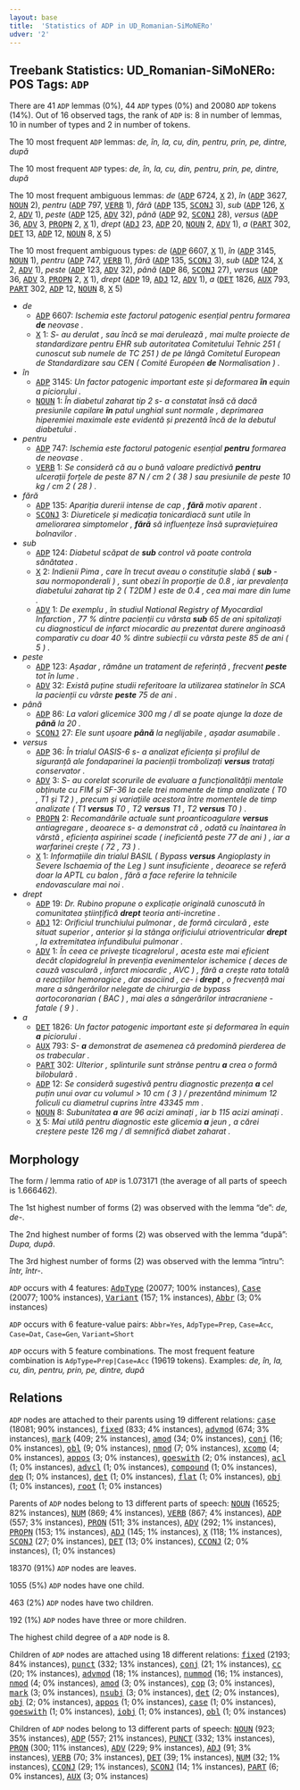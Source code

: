 ```yaml
---
layout: base
title:  'Statistics of ADP in UD_Romanian-SiMoNERo'
udver: '2'
---
```


## Treebank Statistics: UD_Romanian-SiMoNERo: POS Tags: `ADP`

There are 41 `ADP` lemmas (0%), 44 `ADP` types (0%) and 20080 `ADP` tokens (14%).
Out of 16 observed tags, the rank of `ADP` is: 8 in number of lemmas, 10 in number of types and 2 in number of tokens.

The 10 most frequent `ADP` lemmas: <em>de, în, la, cu, din, pentru, prin, pe, dintre, după</em>

The 10 most frequent `ADP` types:  <em>de, în, la, cu, din, pentru, prin, pe, dintre, după</em>

The 10 most frequent ambiguous lemmas: <em>de</em> (<tt><a href="ro_simonero-pos-ADP.html">ADP</a></tt> 6724, <tt><a href="ro_simonero-pos-X.html">X</a></tt> 2), <em>în</em> (<tt><a href="ro_simonero-pos-ADP.html">ADP</a></tt> 3627, <tt><a href="ro_simonero-pos-NOUN.html">NOUN</a></tt> 2), <em>pentru</em> (<tt><a href="ro_simonero-pos-ADP.html">ADP</a></tt> 797, <tt><a href="ro_simonero-pos-VERB.html">VERB</a></tt> 1), <em>fără</em> (<tt><a href="ro_simonero-pos-ADP.html">ADP</a></tt> 135, <tt><a href="ro_simonero-pos-SCONJ.html">SCONJ</a></tt> 3), <em>sub</em> (<tt><a href="ro_simonero-pos-ADP.html">ADP</a></tt> 126, <tt><a href="ro_simonero-pos-X.html">X</a></tt> 2, <tt><a href="ro_simonero-pos-ADV.html">ADV</a></tt> 1), <em>peste</em> (<tt><a href="ro_simonero-pos-ADP.html">ADP</a></tt> 125, <tt><a href="ro_simonero-pos-ADV.html">ADV</a></tt> 32), <em>până</em> (<tt><a href="ro_simonero-pos-ADP.html">ADP</a></tt> 92, <tt><a href="ro_simonero-pos-SCONJ.html">SCONJ</a></tt> 28), <em>versus</em> (<tt><a href="ro_simonero-pos-ADP.html">ADP</a></tt> 36, <tt><a href="ro_simonero-pos-ADV.html">ADV</a></tt> 3, <tt><a href="ro_simonero-pos-PROPN.html">PROPN</a></tt> 2, <tt><a href="ro_simonero-pos-X.html">X</a></tt> 1), <em>drept</em> (<tt><a href="ro_simonero-pos-ADJ.html">ADJ</a></tt> 23, <tt><a href="ro_simonero-pos-ADP.html">ADP</a></tt> 20, <tt><a href="ro_simonero-pos-NOUN.html">NOUN</a></tt> 2, <tt><a href="ro_simonero-pos-ADV.html">ADV</a></tt> 1), <em>a</em> (<tt><a href="ro_simonero-pos-PART.html">PART</a></tt> 302, <tt><a href="ro_simonero-pos-DET.html">DET</a></tt> 13, <tt><a href="ro_simonero-pos-ADP.html">ADP</a></tt> 12, <tt><a href="ro_simonero-pos-NOUN.html">NOUN</a></tt> 8, <tt><a href="ro_simonero-pos-X.html">X</a></tt> 5)

The 10 most frequent ambiguous types:  <em>de</em> (<tt><a href="ro_simonero-pos-ADP.html">ADP</a></tt> 6607, <tt><a href="ro_simonero-pos-X.html">X</a></tt> 1), <em>în</em> (<tt><a href="ro_simonero-pos-ADP.html">ADP</a></tt> 3145, <tt><a href="ro_simonero-pos-NOUN.html">NOUN</a></tt> 1), <em>pentru</em> (<tt><a href="ro_simonero-pos-ADP.html">ADP</a></tt> 747, <tt><a href="ro_simonero-pos-VERB.html">VERB</a></tt> 1), <em>fără</em> (<tt><a href="ro_simonero-pos-ADP.html">ADP</a></tt> 135, <tt><a href="ro_simonero-pos-SCONJ.html">SCONJ</a></tt> 3), <em>sub</em> (<tt><a href="ro_simonero-pos-ADP.html">ADP</a></tt> 124, <tt><a href="ro_simonero-pos-X.html">X</a></tt> 2, <tt><a href="ro_simonero-pos-ADV.html">ADV</a></tt> 1), <em>peste</em> (<tt><a href="ro_simonero-pos-ADP.html">ADP</a></tt> 123, <tt><a href="ro_simonero-pos-ADV.html">ADV</a></tt> 32), <em>până</em> (<tt><a href="ro_simonero-pos-ADP.html">ADP</a></tt> 86, <tt><a href="ro_simonero-pos-SCONJ.html">SCONJ</a></tt> 27), <em>versus</em> (<tt><a href="ro_simonero-pos-ADP.html">ADP</a></tt> 36, <tt><a href="ro_simonero-pos-ADV.html">ADV</a></tt> 3, <tt><a href="ro_simonero-pos-PROPN.html">PROPN</a></tt> 2, <tt><a href="ro_simonero-pos-X.html">X</a></tt> 1), <em>drept</em> (<tt><a href="ro_simonero-pos-ADP.html">ADP</a></tt> 19, <tt><a href="ro_simonero-pos-ADJ.html">ADJ</a></tt> 12, <tt><a href="ro_simonero-pos-ADV.html">ADV</a></tt> 1), <em>a</em> (<tt><a href="ro_simonero-pos-DET.html">DET</a></tt> 1826, <tt><a href="ro_simonero-pos-AUX.html">AUX</a></tt> 793, <tt><a href="ro_simonero-pos-PART.html">PART</a></tt> 302, <tt><a href="ro_simonero-pos-ADP.html">ADP</a></tt> 12, <tt><a href="ro_simonero-pos-NOUN.html">NOUN</a></tt> 8, <tt><a href="ro_simonero-pos-X.html">X</a></tt> 5)


* <em>de</em>
  * <tt><a href="ro_simonero-pos-ADP.html">ADP</a></tt> 6607: <em>Ischemia este factorul patogenic esențial pentru formarea <b>de</b> neovase .</em>
  * <tt><a href="ro_simonero-pos-X.html">X</a></tt> 1: <em>S- au derulat , sau încă se mai derulează , mai multe proiecte de standardizare pentru EHR sub autoritatea Comitetului Tehnic 251 ( cunoscut sub numele de TC 251 ) de pe lângă Comitetul European de Standardizare sau CEN ( Comité Européen <b>de</b> Normalisation ) .</em>
* <em>în</em>
  * <tt><a href="ro_simonero-pos-ADP.html">ADP</a></tt> 3145: <em>Un factor patogenic important este și deformarea <b>în</b> equin a piciorului .</em>
  * <tt><a href="ro_simonero-pos-NOUN.html">NOUN</a></tt> 1: <em>În diabetul zaharat tip 2 s- a constatat însă că dacă presiunile capilare <b>în</b> patul unghial sunt normale , deprimarea hiperemiei maximale este evidentă și prezentă încă de la debutul diabetului .</em>
* <em>pentru</em>
  * <tt><a href="ro_simonero-pos-ADP.html">ADP</a></tt> 747: <em>Ischemia este factorul patogenic esențial <b>pentru</b> formarea de neovase .</em>
  * <tt><a href="ro_simonero-pos-VERB.html">VERB</a></tt> 1: <em>Se consideră că au o bună valoare predictivă <b>pentru</b> ulcerații forțele de peste 87 N / cm 2 ( 38 ) sau presiunile de peste 10 kg / cm 2 ( 28 ) .</em>
* <em>fără</em>
  * <tt><a href="ro_simonero-pos-ADP.html">ADP</a></tt> 135: <em>Apariția durerii intense de cap , <b>fără</b> motiv aparent .</em>
  * <tt><a href="ro_simonero-pos-SCONJ.html">SCONJ</a></tt> 3: <em>Diureticele și medicația tonicardiacă sunt utile în ameliorarea simptomelor , <b>fără</b> să influențeze însă supraviețuirea bolnavilor .</em>
* <em>sub</em>
  * <tt><a href="ro_simonero-pos-ADP.html">ADP</a></tt> 124: <em>Diabetul scăpat de <b>sub</b> control vă poate controla sănătatea .</em>
  * <tt><a href="ro_simonero-pos-X.html">X</a></tt> 2: <em>Indienii Pima , care în trecut aveau o constituție slabă ( <b>sub</b> - sau normoponderali ) , sunt obezi în proporție de 0.8 , iar prevalența diabetului zaharat tip 2 ( T2DM ) este de 0.4 , cea mai mare din lume .</em>
  * <tt><a href="ro_simonero-pos-ADV.html">ADV</a></tt> 1: <em>De exemplu , în studiul National Registry of Myocardial Infarction , 77 % dintre pacienții cu vârsta <b>sub</b> 65 de ani spitalizați cu diagnosticul de infarct miocardic au prezentat durere anginoasă comparativ cu doar 40 % dintre subiecții cu vârsta peste 85 de ani ( 5 ) .</em>
* <em>peste</em>
  * <tt><a href="ro_simonero-pos-ADP.html">ADP</a></tt> 123: <em>Așadar , rămâne un tratament de referință , frecvent <b>peste</b> tot în lume .</em>
  * <tt><a href="ro_simonero-pos-ADV.html">ADV</a></tt> 32: <em>Există puține studii referitoare la utilizarea statinelor în SCA la pacienții cu vârste <b>peste</b> 75 de ani .</em>
* <em>până</em>
  * <tt><a href="ro_simonero-pos-ADP.html">ADP</a></tt> 86: <em>La valori glicemice 300 mg / dl se poate ajunge la doze de <b>până</b> la 20 .</em>
  * <tt><a href="ro_simonero-pos-SCONJ.html">SCONJ</a></tt> 27: <em>Ele sunt ușoare <b>până</b> la neglijabile , așadar asumabile .</em>
* <em>versus</em>
  * <tt><a href="ro_simonero-pos-ADP.html">ADP</a></tt> 36: <em>În trialul OASIS-6 s- a analizat eficiența și profilul de siguranță ale fondaparinei la pacienții trombolizați <b>versus</b> tratați conservator .</em>
  * <tt><a href="ro_simonero-pos-ADV.html">ADV</a></tt> 3: <em>S- au corelat scorurile de evaluare a funcționalității mentale obținute cu FIM și SF-36 la cele trei momente de timp analizate ( T0 , T1 și T2 ) , precum și variațiile acestora între momentele de timp analizate ( T1 <b>versus</b> T0 , T2 <b>versus</b> T1 , T2 <b>versus</b> T0 ) .</em>
  * <tt><a href="ro_simonero-pos-PROPN.html">PROPN</a></tt> 2: <em>Recomandările actuale sunt proanticoagulare <b>versus</b> antiagregare , deoarece s- a demonstrat că , odată cu înaintarea în vârstă , eficiența aspirinei scade ( ineficientă peste 77 de ani ) , iar a warfarinei crește ( 72 , 73 ) .</em>
  * <tt><a href="ro_simonero-pos-X.html">X</a></tt> 1: <em>Informațiile din trialul BASIL ( Bypass <b>versus</b> Angioplasty in Severe Ischaemia of the Leg ) sunt insuficiente , deoarece se referă doar la APTL cu balon , fără a face referire la tehnicile endovasculare mai noi .</em>
* <em>drept</em>
  * <tt><a href="ro_simonero-pos-ADP.html">ADP</a></tt> 19: <em>Dr. Rubino propune o explicație originală cunoscută în comunitatea științifică <b>drept</b> teoria anti-incretine .</em>
  * <tt><a href="ro_simonero-pos-ADJ.html">ADJ</a></tt> 12: <em>Orificiul trunchiului pulmonar , de formă circulară , este situat superior , anterior și la stânga orificiului atrioventricular <b>drept</b> , la extremitatea infundibului pulmonar .</em>
  * <tt><a href="ro_simonero-pos-ADV.html">ADV</a></tt> 1: <em>În ceea ce privește ticagrelorul , acesta este mai eficient decât clopidogrelul în prevenția evenimentelor ischemice ( deces de cauză vasculară , infarct miocardic , AVC ) , fără a crește rata totală a reacțiilor hemoragice , dar asociind , ce- i <b>drept</b> , o frecvență mai mare a sângerărilor nelegate de chirurgia de bypass aortocoronarian ( BAC ) , mai ales a sângerărilor intracraniene - fatale ( 9 ) .</em>
* <em>a</em>
  * <tt><a href="ro_simonero-pos-DET.html">DET</a></tt> 1826: <em>Un factor patogenic important este și deformarea în equin <b>a</b> piciorului .</em>
  * <tt><a href="ro_simonero-pos-AUX.html">AUX</a></tt> 793: <em>S- <b>a</b> demonstrat de asemenea că predomină pierderea de os trabecular .</em>
  * <tt><a href="ro_simonero-pos-PART.html">PART</a></tt> 302: <em>Ulterior , splinturile sunt strânse pentru <b>a</b> crea o formă bilobulară .</em>
  * <tt><a href="ro_simonero-pos-ADP.html">ADP</a></tt> 12: <em>Se consideră sugestivă pentru diagnostic prezența <b>a</b> cel puțin unui ovar cu volumul > 10 cm ( 3 ) / prezentând minimum 12 foliculi cu diametrul cuprins între 43345 mm .</em>
  * <tt><a href="ro_simonero-pos-NOUN.html">NOUN</a></tt> 8: <em>Subunitatea <b>a</b> are 96 acizi aminați , iar b 115 acizi aminați .</em>
  * <tt><a href="ro_simonero-pos-X.html">X</a></tt> 5: <em>Mai utilă pentru diagnostic este glicemia <b>a</b> jeun , a cărei creștere peste 126 mg / dl semnifică diabet zaharat .</em>

## Morphology

The form / lemma ratio of `ADP` is 1.073171 (the average of all parts of speech is 1.666462).

The 1st highest number of forms (2) was observed with the lemma “de”: <em>de, de-</em>.

The 2nd highest number of forms (2) was observed with the lemma “după”: <em>Dupa, după</em>.

The 3rd highest number of forms (2) was observed with the lemma “întru”: <em>într, într-</em>.

`ADP` occurs with 4 features: <tt><a href="ro_simonero-feat-AdpType.html">AdpType</a></tt> (20077; 100% instances), <tt><a href="ro_simonero-feat-Case.html">Case</a></tt> (20077; 100% instances), <tt><a href="ro_simonero-feat-Variant.html">Variant</a></tt> (157; 1% instances), <tt><a href="ro_simonero-feat-Abbr.html">Abbr</a></tt> (3; 0% instances)

`ADP` occurs with 6 feature-value pairs: `Abbr=Yes`, `AdpType=Prep`, `Case=Acc`, `Case=Dat`, `Case=Gen`, `Variant=Short`

`ADP` occurs with 5 feature combinations.
The most frequent feature combination is `AdpType=Prep|Case=Acc` (19619 tokens).
Examples: <em>de, în, la, cu, din, pentru, prin, pe, dintre, după</em>


## Relations

`ADP` nodes are attached to their parents using 19 different relations: <tt><a href="ro_simonero-dep-case.html">case</a></tt> (18081; 90% instances), <tt><a href="ro_simonero-dep-fixed.html">fixed</a></tt> (833; 4% instances), <tt><a href="ro_simonero-dep-advmod.html">advmod</a></tt> (674; 3% instances), <tt><a href="ro_simonero-dep-mark.html">mark</a></tt> (409; 2% instances), <tt><a href="ro_simonero-dep-amod.html">amod</a></tt> (34; 0% instances), <tt><a href="ro_simonero-dep-conj.html">conj</a></tt> (16; 0% instances), <tt><a href="ro_simonero-dep-obl.html">obl</a></tt> (9; 0% instances), <tt><a href="ro_simonero-dep-nmod.html">nmod</a></tt> (7; 0% instances), <tt><a href="ro_simonero-dep-xcomp.html">xcomp</a></tt> (4; 0% instances), <tt><a href="ro_simonero-dep-appos.html">appos</a></tt> (3; 0% instances), <tt><a href="ro_simonero-dep-goeswith.html">goeswith</a></tt> (2; 0% instances), <tt><a href="ro_simonero-dep-acl.html">acl</a></tt> (1; 0% instances), <tt><a href="ro_simonero-dep-advcl.html">advcl</a></tt> (1; 0% instances), <tt><a href="ro_simonero-dep-compound.html">compound</a></tt> (1; 0% instances), <tt><a href="ro_simonero-dep-dep.html">dep</a></tt> (1; 0% instances), <tt><a href="ro_simonero-dep-det.html">det</a></tt> (1; 0% instances), <tt><a href="ro_simonero-dep-flat.html">flat</a></tt> (1; 0% instances), <tt><a href="ro_simonero-dep-obj.html">obj</a></tt> (1; 0% instances), <tt><a href="ro_simonero-dep-root.html">root</a></tt> (1; 0% instances)

Parents of `ADP` nodes belong to 13 different parts of speech: <tt><a href="ro_simonero-pos-NOUN.html">NOUN</a></tt> (16525; 82% instances), <tt><a href="ro_simonero-pos-NUM.html">NUM</a></tt> (869; 4% instances), <tt><a href="ro_simonero-pos-VERB.html">VERB</a></tt> (867; 4% instances), <tt><a href="ro_simonero-pos-ADP.html">ADP</a></tt> (557; 3% instances), <tt><a href="ro_simonero-pos-PRON.html">PRON</a></tt> (511; 3% instances), <tt><a href="ro_simonero-pos-ADV.html">ADV</a></tt> (292; 1% instances), <tt><a href="ro_simonero-pos-PROPN.html">PROPN</a></tt> (153; 1% instances), <tt><a href="ro_simonero-pos-ADJ.html">ADJ</a></tt> (145; 1% instances), <tt><a href="ro_simonero-pos-X.html">X</a></tt> (118; 1% instances), <tt><a href="ro_simonero-pos-SCONJ.html">SCONJ</a></tt> (27; 0% instances), <tt><a href="ro_simonero-pos-DET.html">DET</a></tt> (13; 0% instances), <tt><a href="ro_simonero-pos-CCONJ.html">CCONJ</a></tt> (2; 0% instances),  (1; 0% instances)

18370 (91%) `ADP` nodes are leaves.

1055 (5%) `ADP` nodes have one child.

463 (2%) `ADP` nodes have two children.

192 (1%) `ADP` nodes have three or more children.

The highest child degree of a `ADP` node is 8.

Children of `ADP` nodes are attached using 18 different relations: <tt><a href="ro_simonero-dep-fixed.html">fixed</a></tt> (2193; 84% instances), <tt><a href="ro_simonero-dep-punct.html">punct</a></tt> (332; 13% instances), <tt><a href="ro_simonero-dep-conj.html">conj</a></tt> (21; 1% instances), <tt><a href="ro_simonero-dep-cc.html">cc</a></tt> (20; 1% instances), <tt><a href="ro_simonero-dep-advmod.html">advmod</a></tt> (18; 1% instances), <tt><a href="ro_simonero-dep-nummod.html">nummod</a></tt> (16; 1% instances), <tt><a href="ro_simonero-dep-nmod.html">nmod</a></tt> (4; 0% instances), <tt><a href="ro_simonero-dep-amod.html">amod</a></tt> (3; 0% instances), <tt><a href="ro_simonero-dep-cop.html">cop</a></tt> (3; 0% instances), <tt><a href="ro_simonero-dep-mark.html">mark</a></tt> (3; 0% instances), <tt><a href="ro_simonero-dep-nsubj.html">nsubj</a></tt> (3; 0% instances), <tt><a href="ro_simonero-dep-det.html">det</a></tt> (2; 0% instances), <tt><a href="ro_simonero-dep-obj.html">obj</a></tt> (2; 0% instances), <tt><a href="ro_simonero-dep-appos.html">appos</a></tt> (1; 0% instances), <tt><a href="ro_simonero-dep-case.html">case</a></tt> (1; 0% instances), <tt><a href="ro_simonero-dep-goeswith.html">goeswith</a></tt> (1; 0% instances), <tt><a href="ro_simonero-dep-iobj.html">iobj</a></tt> (1; 0% instances), <tt><a href="ro_simonero-dep-obl.html">obl</a></tt> (1; 0% instances)

Children of `ADP` nodes belong to 13 different parts of speech: <tt><a href="ro_simonero-pos-NOUN.html">NOUN</a></tt> (923; 35% instances), <tt><a href="ro_simonero-pos-ADP.html">ADP</a></tt> (557; 21% instances), <tt><a href="ro_simonero-pos-PUNCT.html">PUNCT</a></tt> (332; 13% instances), <tt><a href="ro_simonero-pos-PRON.html">PRON</a></tt> (300; 11% instances), <tt><a href="ro_simonero-pos-ADV.html">ADV</a></tt> (229; 9% instances), <tt><a href="ro_simonero-pos-ADJ.html">ADJ</a></tt> (91; 3% instances), <tt><a href="ro_simonero-pos-VERB.html">VERB</a></tt> (70; 3% instances), <tt><a href="ro_simonero-pos-DET.html">DET</a></tt> (39; 1% instances), <tt><a href="ro_simonero-pos-NUM.html">NUM</a></tt> (32; 1% instances), <tt><a href="ro_simonero-pos-CCONJ.html">CCONJ</a></tt> (29; 1% instances), <tt><a href="ro_simonero-pos-SCONJ.html">SCONJ</a></tt> (14; 1% instances), <tt><a href="ro_simonero-pos-PART.html">PART</a></tt> (6; 0% instances), <tt><a href="ro_simonero-pos-AUX.html">AUX</a></tt> (3; 0% instances)

